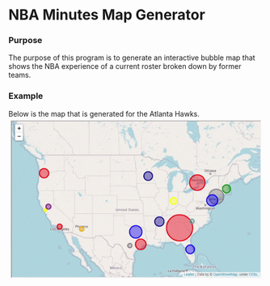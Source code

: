 # NBA Minutes Map Generator
### Purpose
The purpose of this program is to generate an interactive bubble map that shows the NBA experience of a current roster broken down by former teams. 
### Example
Below is the map that is generated for the Atlanta Hawks.
![Demo GIF](demo.gif)
